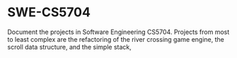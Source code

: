 # SWE-CS5704
Document the projects in Software Engineering CS5704.
Projects from most to least complex are the refactoring of the river crossing game engine, the scroll data structure, and the simple stack, 
